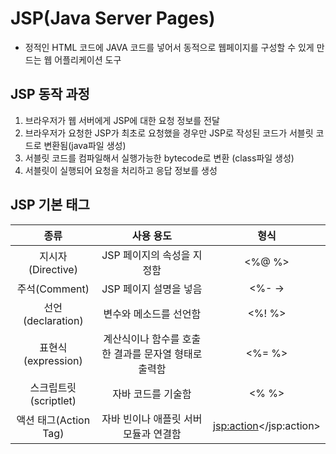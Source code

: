 # JSP(Java Server Pages)
- 정적인 HTML 코드에 JAVA 코드를 넣어서 동적으로 웹페이지를 구성할 수 있게 만드는 웹 어플리케이션 도구

## JSP 동작 과정
1. 브라우저가 웹 서버에게 JSP에 대한 요청 정보를 전달
2. 브라우저가 요청한 JSP가 최초로 요청했을 경우만 JSP로 작성된 코드가 서블릿 코드로 변환됨(java파일 생성)
3. 서블릿 코드를 컴파일해서 실행가능한 bytecode로 변환 (class파일 생성)
4. 서블릿이 실행되어 요청을 처리하고 응답 정보를 생성

## JSP 기본 태그
|종류|사용 용도|형식|
|:---:|:---:|:---:|
|지시자(Directive)|JSP 페이지의 속성을 지정함|<%@  %>|
|주석(Comment)|JSP 페이지 설명을 넣음|<%-  ->|
|선언(declaration)|변수와 메소드를 선언함|<%!  %>|
|표현식(expression)|계산식이나 함수를 호출한 결과를 문자열 형태로 출력함|<%=  %>|
|스크립트릿(scriptlet)|자바 코드를 기술함|<%  %>|
|액션 태그(Action Tag)|자바 빈이나 애플릿 서버 모듈과 연결함|<jsp:action></jsp:action>|
